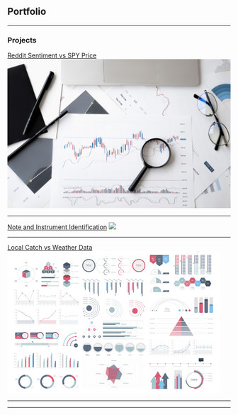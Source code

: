 ## Portfolio

---

### Projects

[Reddit Sentiment vs SPY Price](/sample_page)
<img src="images/stock-stock-image.jpg?raw=true"/>

---
[Note and Instrument Identification](/music)
<img src="images/ad_square.jpg?raw=true"/>

---
[Local Catch vs Weather Data](http://example.com/)
<img src="images/dummy_thumbnail.jpg?raw=true"/>

---



---
<!-- Remove above link if you don't want to attibute -->
